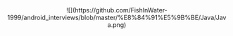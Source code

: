 <center>
![](https://github.com/FishInWater-1999/android_interviews/blob/master/%E8%84%91%E5%9B%BE/Java/Java.png)
</center>

